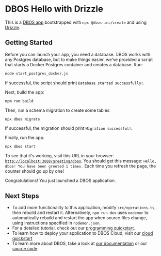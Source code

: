 # DBOS Hello with Drizzle

This is a [DBOS app](https://docs.dbos.dev/) bootstrapped with `npx @dbos-inc/create` and using [Drizzle](https://docs.dbos.dev/typescript/tutorials/programmingmodel/orms/using-drizzle).

## Getting Started

Before you can launch your app, you need a database.
DBOS works with any Postgres database, but to make things easier, we've provided a script that starts a Docker Postgres container and creates a database.
Run:

```bash
node start_postgres_docker.js
```

If successful, the script should print `Database started successfully!`.

Next, build the app:

```bash
npm run build
```

Then, run a schema migration to create some tables:

```bash
npx dbos migrate
```

If successful, the migration should print `Migration successful!`.

Finally, run the app:

```bash
npx dbos start
```

To see that it's working, visit this URL in your browser: [`http://localhost:3000/greeting/dbos`](http://localhost:3000/greeting/dbos).
You should get this message: `Hello, dbos! You have been greeted 1 times.`
Each time you refresh the page, the counter should go up by one!

Congratulations! You just launched a DBOS application.

## Next Steps

- To add more functionality to this application, modify `src/operations.ts`, then rebuild and restart it.  Alternatively, `npm run dev` uses `nodemon` to automatically rebuild and restart the app when source files change, using instructions specified in `nodemon.json`.
- For a detailed tutorial, check out our [programming quickstart](https://docs.dbos.dev/typescript/programming-guide).
- To learn how to deploy your application to DBOS Cloud, visit our [cloud quickstart](https://docs.dbos.dev/quickstart)
- To learn more about DBOS, take a look at [our documentation](https://docs.dbos.dev/) or our [source code](https://github.com/dbos-inc).
